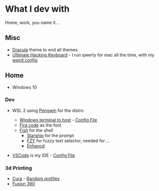 # What I dev with

Home, work, you name it...

## Misc
- [Dracula](https://draculatheme.com/) theme to end all themes
- [Ultimate Hacking Keyboard](https://ultimatehackingkeyboard.com/) - I run qwerty for mac all the time, with my [weird config](configs/uhk.json)

## Home

- Windows 10

### Dev
- WSL 2 using [Pengwin](https://www.whitewaterfoundry.com/) for the distro
  - [Windows terminal to host](https://www.microsoft.com/en-us/p/windows-terminal/9n0dx20hk701) - [Config File](configs/terminal.json)
  - [Fira code](https://github.com/tonsky/FiraCode) as the font
  - [Fish](http://fishshell.com/) for the shell  
    - [Starship](https://starship.rs/) for the prompt
    - [FZY](https://github.com/jhawthorn/fzy) for fuzzy text selector, needed for ...
    - [Enhancd](https://github.com/b4b4r07/enhancd)
  
- [VSCode](https://code.visualstudio.com/) is my IDE - [Config File](configs/vscode.json)

### 3d Printing
- [Cura](https://ultimaker.com/software/ultimaker-cura) - [Random profiles](cura_profiles/)
- [Fusion 360](https://www.autodesk.com/products/fusion-360/personal)